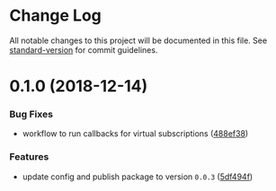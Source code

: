 # Change Log

All notable changes to this project will be documented in this file. See [standard-version](https://github.com/conventional-changelog/standard-version) for commit guidelines.

<a name="0.1.0"></a>
# 0.1.0 (2018-12-14)


### Bug Fixes

* workflow to run callbacks for virtual subscriptions ([488ef38](https://github.com/lamhieu-vk/hypersubs/commit/488ef38))


### Features

* update config and publish package to version `0.0.3` ([5df494f](https://github.com/lamhieu-vk/hypersubs/commit/5df494f))
